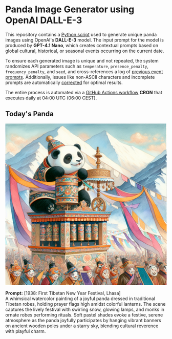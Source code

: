 # Panda Image Generator using OpenAI DALL-E-3

This repository contains a [Python script](src/daily_panda_image/generators/image_generator.py) used to generate unique panda images using OpenAI's **DALL-E-3** model. 
The input prompt for the model is produced by **GPT-4.1 Nano**, which creates contextual prompts based on global cultural, historical, or seasonal events occurring on the current date.

To ensure each generated image is unique and not repeated, the system randomizes API parameters such as `temperature`, `presence_penalty`, `frequency_penalty`, and `seed`, and cross-references a log of [previous event prompts](src/daily_panda_image/generators/prompt_generator.py). Additionally, issues like non-ASCII characters and incomplete prompts are automatically [corrected](src/daily_panda_image/utils/text_processor.py) for optimal results.

The entire process is automated via a [GitHub Actions workflow](.github/workflows/image_publisher.yml) **CRON** that executes daily at 04:00 UTC (06:00 CEST).


## Today's Panda
![screenshot](images/panda_current.png)

**Prompt:** [1938: First Tibetan New Year Festival, Lhasa]  
A whimsical watercolor painting of a joyful panda dressed in traditional Tibetan robes, holding prayer flags high amidst colorful lanterns. The scene captures the lively festival with swirling snow, glowing lamps, and monks in ornate robes performing rituals. Soft pastel shades evoke a festive, serene atmosphere as the panda joyfully participates by hanging vibrant banners on ancient wooden poles under a starry sky, blending cultural reverence with playful charm.
